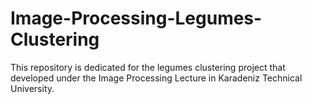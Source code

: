 # Image-Processing-Legumes-Clustering
This repository is dedicated for the legumes clustering project that developed under the Image Processing Lecture in Karadeniz Technical University.
